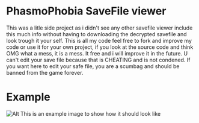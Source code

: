 # PhasmoPhobia SaveFile viewer
This was a litle side project as i didn't see any other savefile viewer include this much info without having to downloading the decrypted savefile and look trough it your self.
This is all my code feel free to fork and improve my code or use it for your own project, if you look at the source code and think OMG what a mess, it is a mess. It free and i will improve it in the future.
U can't edit your save file because that is CHEATING and is not condened.
If you want here to edit your safe file, you are a scumbag and should be banned from the game forever.

# Example
![Alt This is an example image to show how it should look like](https://cdn.discordapp.com/attachments/1081282756224499752/1297157537166131210/image.png?ex=6714e798&is=67139618&hm=96bf394966225687ae9efc64d3164dfe66de4b5831b985260a0ffc251b734c2f&)
